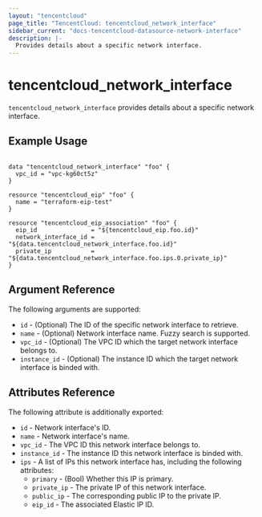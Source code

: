```yaml
---
layout: "tencentcloud"
page_title: "TencentCloud: tencentcloud_network_interface"
sidebar_current: "docs-tencentcloud-datasource-network-interface"
description: |-
  Provides details about a specific network interface.
---
```


# tencentcloud_network_interface

`tencentcloud_network_interface` provides details about a specific network interface.

## Example Usage


```hcl

data "tencentcloud_network_interface" "foo" {
  vpc_id = "vpc-kg60ct5z"
}

resource "tencentcloud_eip" "foo" {
  name = "terraform-eip-test"
}

resource "tencentcloud_eip_association" "foo" {
  eip_id               = "${tencentcloud_eip.foo.id}"
  network_interface_id = "${data.tencentcloud_network_interface.foo.id}"
  private_ip           = "${data.tencentcloud_network_interface.foo.ips.0.private_ip}"
}
```

## Argument Reference

The following arguments are supported:

* `id` - (Optional) The ID of the specific network interface to retrieve.
* `name` - (Optional) Network interface name. Fuzzy search is supported.
* `vpc_id` - (Optional) The VPC ID which the target network interface belongs to.
* `instance_id` - (Optional) The instance ID which the target network interface is binded with.

## Attributes Reference

The following attribute is additionally exported:

* `id` - Network interface's ID.
* `name` - Network interface's name.
* `vpc_id` - The VPC ID this network interface belongs to.
* `instance_id` - The instance ID this network interface is binded with.
* `ips` - A list of IPs this network interface has, including the following attributes:
	* `primary` - (Bool) Whether this IP is primary.
	* `private_ip` - The private IP of this network interface.
	* `public_ip` - The corresponding public IP to the private IP.
	* `eip_id` - The associated Elastic IP ID.
